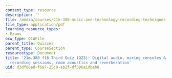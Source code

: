 ```yaml
---
content_type: resource
description: ''
file: /media/courses/21m-380-music-and-technology-recording-techniques-and-audio-production-fall-2016/d3df86adf69725c0ab2fdf396a1dbab8_MIT21M_380F16_quiz_qz3.pdf
file_type: application/pdf
learning_resource_types:
- Exams
ocw_type: OCWFile
parent_title: Quizzes
parent_type: CourseSection
resourcetype: Document
title: '21m.380 f16 Third Quiz (QZ3): Digital audio, mixing consoles & strategies,
  recording sessions, room acoustics and reverberation'
uid: d3df86ad-f697-25c0-ab2f-df396a1dbab8
---
```

